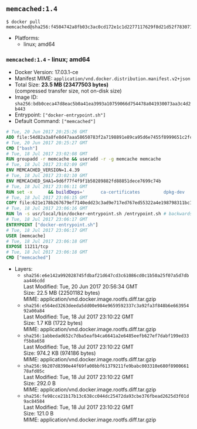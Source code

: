 ## `memcached:1.4`

```console
$ docker pull memcached@sha256:f4504742a8fb03c3ac0cd172e1c1d2277117629f8d21d52f78307121ddc3de5f
```

-	Platforms:
	-	linux; amd64

### `memcached:1.4` - linux; amd64

-	Docker Version: 17.03.1-ce
-	Manifest MIME: `application/vnd.docker.distribution.manifest.v2+json`
-	Total Size: **23.5 MB (23477503 bytes)**  
	(compressed transfer size, not on-disk size)
-	Image ID: `sha256:bdb0ceca47d8eac5b0a41ea3993a10759066d754478a041930073aa3c4d2b443`
-	Entrypoint: `["docker-entrypoint.sh"]`
-	Default Command: `["memcached"]`

```dockerfile
# Tue, 20 Jun 2017 20:25:26 GMT
ADD file:54d82a3a8fe8d47aaa58650783f2a7198891e89ca95d6e7455f8999651c2fc98 in / 
# Tue, 20 Jun 2017 20:25:27 GMT
CMD ["bash"]
# Tue, 18 Jul 2017 23:02:08 GMT
RUN groupadd -r memcache && useradd -r -g memcache memcache
# Tue, 18 Jul 2017 23:02:09 GMT
ENV MEMCACHED_VERSION=1.4.39
# Tue, 18 Jul 2017 23:02:10 GMT
ENV MEMCACHED_SHA1=9d6f77f4f9f1b50289882fd88851dece7699c74b
# Tue, 18 Jul 2017 23:06:11 GMT
RUN set -x 		&& buildDeps=' 		ca-certificates 		dpkg-dev 		gcc 		libc6-dev 		libevent-dev 		libsasl2-dev 		make 		perl 		wget 	' 	&& apt-get update && apt-get install -y $buildDeps --no-install-recommends 	&& rm -rf /var/lib/apt/lists/* 		&& wget -O memcached.tar.gz "https://memcached.org/files/memcached-$MEMCACHED_VERSION.tar.gz" 	&& echo "$MEMCACHED_SHA1  memcached.tar.gz" | sha1sum -c - 	&& mkdir -p /usr/src/memcached 	&& tar -xzf memcached.tar.gz -C /usr/src/memcached --strip-components=1 	&& rm memcached.tar.gz 		&& cd /usr/src/memcached 		&& ./configure 		--build="$(dpkg-architecture --query DEB_BUILD_GNU_TYPE)" 		--enable-sasl 	&& make -j "$(nproc)" 		&& make test 	&& make install 		&& cd / && rm -rf /usr/src/memcached 		&& apt-mark manual 		libevent-2.0-5 		libsasl2-2 	&& apt-get purge -y --auto-remove $buildDeps 		&& memcached -V
# Tue, 18 Jul 2017 23:06:15 GMT
COPY file:621e178b267679ef7140edd23c3ad9e717ed767ed55322a4e198798311bc1d36 in /usr/local/bin/ 
# Tue, 18 Jul 2017 23:06:16 GMT
RUN ln -s usr/local/bin/docker-entrypoint.sh /entrypoint.sh # backwards compat
# Tue, 18 Jul 2017 23:06:17 GMT
ENTRYPOINT ["docker-entrypoint.sh"]
# Tue, 18 Jul 2017 23:06:17 GMT
USER [memcache]
# Tue, 18 Jul 2017 23:06:18 GMT
EXPOSE 11211/tcp
# Tue, 18 Jul 2017 23:06:18 GMT
CMD ["memcached"]
```

-	Layers:
	-	`sha256:e6e142a992028745fdbaf21d647cd3c61086cd0c1b50a25f07a5d7dbaa446cdd`  
		Last Modified: Tue, 20 Jun 2017 20:56:34 GMT  
		Size: 22.5 MB (22501182 bytes)  
		MIME: application/vnd.docker.image.rootfs.diff.tar.gzip
	-	`sha256:e564ed3263deeda5dd00e984e9659592337c3a92fa3f848b6e66395492a00a84`  
		Last Modified: Tue, 18 Jul 2017 23:10:22 GMT  
		Size: 1.7 KB (1722 bytes)  
		MIME: application/vnd.docker.image.rootfs.diff.tar.gzip
	-	`sha256:1abbedad652c7dba5eafb4ca6641a2e6485eefb627ef7dabf199ed33f5b8a658`  
		Last Modified: Tue, 18 Jul 2017 23:10:22 GMT  
		Size: 974.2 KB (974186 bytes)  
		MIME: application/vnd.docker.image.rootfs.diff.tar.gzip
	-	`sha256:9b207d8390e44f69fa00bbf61379211fe9babc003310e680f890066178afd05c`  
		Last Modified: Tue, 18 Jul 2017 23:10:22 GMT  
		Size: 292.0 B  
		MIME: application/vnd.docker.image.rootfs.diff.tar.gzip
	-	`sha256:fe98cce21b17b13c638cc044dc25472da93cbe376fbead2625d3f01d9ac84584`  
		Last Modified: Tue, 18 Jul 2017 23:10:22 GMT  
		Size: 121.0 B  
		MIME: application/vnd.docker.image.rootfs.diff.tar.gzip
